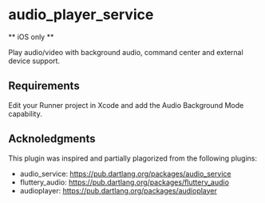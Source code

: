 # audio_player_service

** iOS only **

Play audio/video with background audio, command center and external device support.

## Requirements

Edit your Runner project in Xcode and add the Audio Background Mode capability.

## Acknoledgments

This plugin was inspired and partially plagorized from the following plugins:

- audio_service: https://pub.dartlang.org/packages/audio_service
- fluttery_audio: https://pub.dartlang.org/packages/fluttery_audio
- audioplayer: https://pub.dartlang.org/packages/audioplayer
